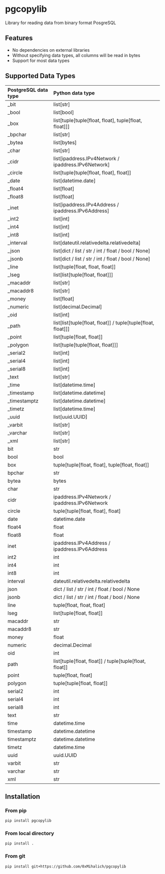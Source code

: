 # pgcopylib

Library for reading data from binary format PosgreSQL

## Features

- No dependencies on external libraries
- Without specifying data types, all columns will be read in bytes
- Support for most data types

## Supported Data Types

| PostgreSQL data type  | Python data type                                             |
|:----------------------|:-------------------------------------------------------------|
| _bit                  | list[str]                                                    |
| _bool                 | list[bool]                                                   | 
| _box                  | list[tuple[tuple[float, float], tuple[float, float]]]        |
| _bpchar               | list[str]                                                    |
| _bytea                | list[bytes]                                                  |
| _char                 | list[str]                                                    |
| _cidr                 | list[ipaddress.IPv4Network / ipaddress.IPv6Network]          |
| _circle               | list[tuple[tuple[float, float], float]]                      |
| _date                 | list[datetime.date]                                          |
| _float4               | list[float]                                                  |
| _float8               | list[float]                                                  |
| _inet                 | list[ipaddress.IPv4Address / ipaddress.IPv6Address]          |
| _int2                 | list[int]                                                    |
| _int4                 | list[int]                                                    |
| _int8                 | list[int]                                                    |
| _interval             | list[dateutil.relativedelta.relativedelta]                   |
| _json                 | list[dict / list / str / int / float / bool / None]          |
| _jsonb                | list[dict / list / str / int / float / bool / None]          |
| _line                 | list[tuple[float, float, float]]                             |
| _lseg                 | list[list[tuple[float, float]]]                              |
| _macaddr              | list[str]                                                    |
| _macaddr8             | list[str]                                                    |
| _money                | list[float]                                                  |
| _numeric              | list[decimal.Decimal]                                        |
| _oid                  | list[int]                                                    |
| _path                 | list[list[tuple[float, float]] / tuple[tuple[float, float]]] |
| _point                | list[tuple[float, float]]                                    |
| _polygon              | list[tuple[tuple[float, float]]]                             |
| _serial2              | list[int]                                                    |
| _serial4              | list[int]                                                    |
| _serial8              | list[int]                                                    |
| _text                 | list[str]                                                    |
| _time                 | list[datetime.time]                                          |
| _timestamp            | list[datetime.datetime]                                      |
| _timestamptz          | list[datetime.datetime]                                      |
| _timetz               | list[datetime.time]                                          |
| _uuid                 | list[uuid.UUID]                                              |
| _varbit               | list[str]                                                    |
| _varchar              | list[str]                                                    |
| _xml                  | list[str]                                                    |
| bit                   | str                                                          |
| bool                  | bool                                                         |
| box                   | tuple[tuple[float, float], tuple[float, float]]              |
| bpchar                | str                                                          |
| bytea                 | bytes                                                        |
| char                  | str                                                          |
| cidr                  | ipaddress.IPv4Network / ipaddress.IPv6Network                |
| circle                | tuple[tuple[float, float], float]                            |
| date                  | datetime.date                                                |
| float4                | float                                                        |
| float8                | float                                                        |
| inet                  | ipaddress.IPv4Address / ipaddress.IPv6Address                |
| int2                  | int                                                          |
| int4                  | int                                                          |
| int8                  | int                                                          |
| interval              | dateutil.relativedelta.relativedelta                         |
| json                  | dict / list / str / int / float / bool / None                |
| jsonb                 | dict / list / str / int / float / bool / None                |
| line                  | tuple[float, float, float]                                   |
| lseg                  | list[tuple[float, float]]                                    |
| macaddr               | str                                                          |
| macaddr8              | str                                                          |
| money                 | float                                                        |
| numeric               | decimal.Decimal                                              |
| oid                   | int                                                          |
| path                  | list[tuple[float, float]] / tuple[tuple[float, float]]       |
| point                 | tuple[float, float]                                          |
| polygon               | tuple[tuple[float, float]]                                   |
| serial2               | int                                                          |
| serial4               | int                                                          |
| serial8               | int                                                          |
| text                  | str                                                          |
| time                  | datetime.time                                                |
| timestamp             | datetime.datetime                                            |
| timestamptz           | datetime.datetime                                            |
| timetz                | datetime.time                                                |
| uuid                  | uuid.UUID                                                    |
| varbit                | str                                                          |
| varchar               | str                                                          |
| xml                   | str                                                          |

## Installation

### From pip

```bash
pip install pgcopylib
```

### From local directory

```bash
pip install .
```

### From git

```bash
pip install git+https://github.com/0xMihalich/pgcopylib
```
